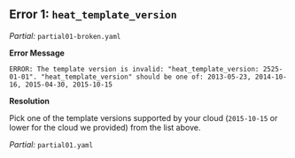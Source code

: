 ## Error 1: `heat_template_version`

_Partial:_ `partial01-broken.yaml`

**Error Message**

~~~
ERROR: The template version is invalid: "heat_template_version: 2525-01-01". "heat_template_version" should be one of: 2013-05-23, 2014-10-16, 2015-04-30, 2015-10-15
~~~

**Resolution**

Pick one of the template versions supported by your cloud (`2015-10-15` or
lower for the cloud we provided) from the list above.

_Partial:_ `partial01.yaml`

<!--
So here we have our error message: We are using an unrealistically high
heat_template_version. The error message is fairly helpful and gives us a list
of supported versions, so please pick one from that list. In the following
examples we'll use 2015-10-15, so that one is the best one to pick in our case.
-->

